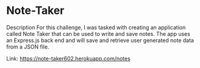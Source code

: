 # Note-Taker

Description
For this challenge, I was tasked with creating an application called Note Taker that can be used to write and save notes. The app uses an Express.js back end and will save and retrieve user generated note data from a JSON file.

Link: https://note-taker602.herokuapp.com/notes
